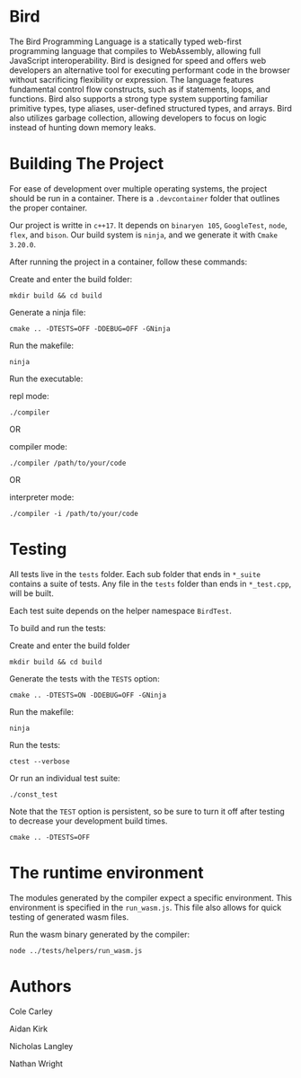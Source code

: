 # Bird
The Bird Programming Language is a statically typed web-first programming language that compiles to WebAssembly, allowing full JavaScript interoperability. Bird is designed for speed and offers web developers an alternative tool for executing performant code in the browser without sacrificing flexibility or expression. The language features fundamental control flow constructs, such as if statements, loops, and functions. Bird also supports a strong type system supporting familiar primitive types, type aliases, user-defined structured types, and arrays. Bird also utilizes garbage collection, allowing developers to focus on logic instead of hunting down memory leaks. 


# Building The Project
For ease of development over multiple operating systems, the project should be run in a container. There is a `.devcontainer` folder that outlines the proper container. 

Our project is writte in `c++17`. It depends on `binaryen 105`, `GoogleTest`, `node`, `flex`, and `bison`. Our build system is `ninja`, and we generate it with `Cmake 3.20.0`.

After running the project in a container, follow these commands:

Create and enter the build folder: 
```
mkdir build && cd build
```

Generate a ninja file:
```
cmake .. -DTESTS=OFF -DDEBUG=OFF -GNinja
```

Run the makefile:
```
ninja
```

Run the executable:

repl mode:
```
./compiler 
```
OR

compiler mode:
```
./compiler /path/to/your/code 
```

OR

interpreter mode:
```
./compiler -i /path/to/your/code 
```

# Testing
All tests live in the `tests` folder. Each sub folder that ends in `*_suite` contains a suite of tests. Any file in the `tests` folder than ends in `*_test.cpp`, will be built. 

Each test suite depends on the helper namespace `BirdTest`.

To build and run the tests:

Create and enter the build folder
```
mkdir build && cd build
```

Generate the tests with the `TESTS` option:
```
cmake .. -DTESTS=ON -DDEBUG=OFF -GNinja
```

Run the makefile:
```
ninja
```

Run the tests:
```
ctest --verbose
```

Or run an individual test suite:
```
./const_test
```

Note that the `TEST` option is persistent, so be sure to turn it off after testing to decrease your development build times.

```
cmake .. -DTESTS=OFF
```

# The runtime environment
The modules generated by the compiler expect a specific environment. This environment is specified in the `run_wasm.js`. This file also allows for quick testing of generated wasm files.

Run the wasm binary generated by the compiler:
```
node ../tests/helpers/run_wasm.js
```

# Authors
Cole Carley

Aidan Kirk

Nicholas Langley

Nathan Wright

